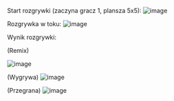 Start rozgrywki (zaczyna gracz 1, plansza 5x5):
![image](https://github.com/user-attachments/assets/9a73647e-b8ab-46af-b9e9-d17d111039fb)

Rozgrywka w toku:
![image](https://github.com/user-attachments/assets/6503647c-822f-4e75-b13c-9130845cd70e)

Wynik rozgrywki:

(Remix)

![image](https://github.com/user-attachments/assets/b9625eee-cc2e-473a-a0a3-7cd68ae82d20) 

(Wygrywa)
![image](https://github.com/user-attachments/assets/c29fa928-6b51-4cd9-89ff-c6d1f34e743b)

(Przegrana)
![image](https://github.com/user-attachments/assets/becc43a4-0e10-4a17-b4d2-8499a6af4169)
